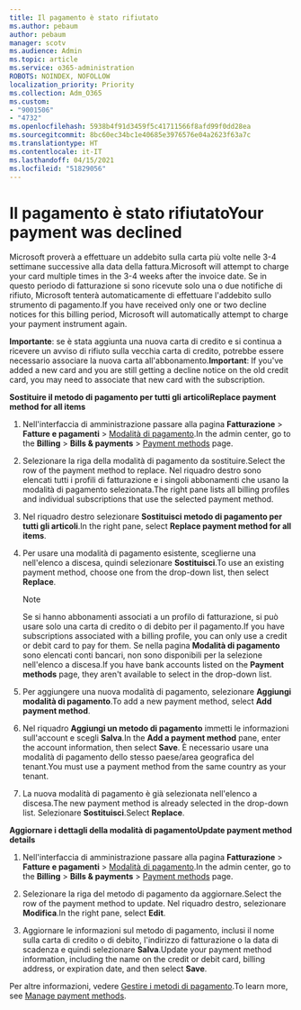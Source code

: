 ```yaml
---
title: Il pagamento è stato rifiutato
ms.author: pebaum
author: pebaum
manager: scotv
ms.audience: Admin
ms.topic: article
ms.service: o365-administration
ROBOTS: NOINDEX, NOFOLLOW
localization_priority: Priority
ms.collection: Adm_O365
ms.custom:
- "9001506"
- "4732"
ms.openlocfilehash: 5938b4f91d3459f5c41711566f8afd99f0dd28ea
ms.sourcegitcommit: 8bc60ec34bc1e40685e3976576e04a2623f63a7c
ms.translationtype: HT
ms.contentlocale: it-IT
ms.lasthandoff: 04/15/2021
ms.locfileid: "51829056"
---
```

# <a name="your-payment-was-declined"></a><span data-ttu-id="7889f-102">Il pagamento è stato rifiutato</span><span class="sxs-lookup"><span data-stu-id="7889f-102">Your payment was declined</span></span>

<span data-ttu-id="7889f-103">Microsoft proverà a effettuare un addebito sulla carta più volte nelle 3-4 settimane successive alla data della fattura.</span><span class="sxs-lookup"><span data-stu-id="7889f-103">Microsoft will attempt to charge your card multiple times in the 3-4 weeks after the invoice date.</span></span>  <span data-ttu-id="7889f-104">Se in questo periodo di fatturazione si sono ricevute solo una o due notifiche di rifiuto, Microsoft tenterà automaticamente di effettuare l'addebito sullo strumento di pagamento.</span><span class="sxs-lookup"><span data-stu-id="7889f-104">If you have received only one or two decline notices for this billing period, Microsoft will automatically attempt to charge your payment instrument again.</span></span>  

<span data-ttu-id="7889f-105">**Importante**: se è stata aggiunta una nuova carta di credito e si continua a ricevere un avviso di rifiuto sulla vecchia carta di credito, potrebbe essere necessario associare la nuova carta all'abbonamento.</span><span class="sxs-lookup"><span data-stu-id="7889f-105">**Important**: If you've added a new card and you are still getting a decline notice on the old credit card, you may need to associate that new card with the subscription.</span></span>

<span data-ttu-id="7889f-106">**Sostituire il metodo di pagamento per tutti gli articoli**</span><span class="sxs-lookup"><span data-stu-id="7889f-106">**Replace payment method for all items**</span></span>

1. <span data-ttu-id="7889f-107">Nell'interfaccia di amministrazione passare alla pagina **Fatturazione** > **Fatture e pagamenti** > [Modalità di pagamento](https://go.microsoft.com/fwlink/p/?linkid=2018806).</span><span class="sxs-lookup"><span data-stu-id="7889f-107">In the admin center, go to the **Billing** > **Bills & payments** > [Payment methods](https://go.microsoft.com/fwlink/p/?linkid=2018806) page.</span></span>

2. <span data-ttu-id="7889f-108">Selezionare la riga della modalità di pagamento da sostituire.</span><span class="sxs-lookup"><span data-stu-id="7889f-108">Select the row of the payment method to replace.</span></span> <span data-ttu-id="7889f-109">Nel riquadro destro sono elencati tutti i profili di fatturazione e i singoli abbonamenti che usano la modalità di pagamento selezionata.</span><span class="sxs-lookup"><span data-stu-id="7889f-109">The right pane lists all billing profiles and individual subscriptions that use the selected payment method.</span></span>

3. <span data-ttu-id="7889f-110">Nel riquadro destro selezionare **Sostituisci metodo di pagamento per tutti gli articoli**.</span><span class="sxs-lookup"><span data-stu-id="7889f-110">In the right pane, select **Replace payment method for all items**.</span></span>

4. <span data-ttu-id="7889f-111">Per usare una modalità di pagamento esistente, sceglierne una nell'elenco a discesa, quindi selezionare **Sostituisci**.</span><span class="sxs-lookup"><span data-stu-id="7889f-111">To use an existing payment method, choose one from the drop-down list, then select **Replace**.</span></span>

    > [!NOTE]
    > <span data-ttu-id="7889f-112">Se si hanno abbonamenti associati a un profilo di fatturazione, si può usare solo una carta di credito o di debito per il pagamento.</span><span class="sxs-lookup"><span data-stu-id="7889f-112">If you have subscriptions associated with a billing profile, you can only use a credit or debit card to pay for them.</span></span> <span data-ttu-id="7889f-113">Se nella pagina **Modalità di pagamento** sono elencati conti bancari, non sono disponibili per la selezione nell'elenco a discesa.</span><span class="sxs-lookup"><span data-stu-id="7889f-113">If you have bank accounts listed on the **Payment methods** page, they aren't available to select in the drop-down list.</span></span>

5. <span data-ttu-id="7889f-114">Per aggiungere una nuova modalità di pagamento, selezionare **Aggiungi modalità di pagamento**.</span><span class="sxs-lookup"><span data-stu-id="7889f-114">To add a new payment method, select **Add payment method**.</span></span>

6. <span data-ttu-id="7889f-115">Nel riquadro **Aggiungi un metodo di pagamento** immetti le informazioni sull'account e scegli **Salva**.</span><span class="sxs-lookup"><span data-stu-id="7889f-115">In the **Add a payment method** pane, enter the account information, then select **Save**.</span></span> <span data-ttu-id="7889f-116">È necessario usare una modalità di pagamento dello stesso paese/area geografica del tenant.</span><span class="sxs-lookup"><span data-stu-id="7889f-116">You must use a payment method from the same country as your tenant.</span></span>

7. <span data-ttu-id="7889f-117">La nuova modalità di pagamento è già selezionata nell'elenco a discesa.</span><span class="sxs-lookup"><span data-stu-id="7889f-117">The new payment method is already selected in the drop-down list.</span></span> <span data-ttu-id="7889f-118">Selezionare **Sostituisci**.</span><span class="sxs-lookup"><span data-stu-id="7889f-118">Select **Replace**.</span></span>

<span data-ttu-id="7889f-119">**Aggiornare i dettagli della modalità di pagamento**</span><span class="sxs-lookup"><span data-stu-id="7889f-119">**Update payment method details**</span></span>

1. <span data-ttu-id="7889f-120">Nell'interfaccia di amministrazione passare alla pagina **Fatturazione** > **Fatture e pagamenti** > [Modalità di pagamento](https://go.microsoft.com/fwlink/p/?linkid=2018806).</span><span class="sxs-lookup"><span data-stu-id="7889f-120">In the admin center, go to the **Billing** > **Bills & payments** > [Payment methods](https://go.microsoft.com/fwlink/p/?linkid=2018806) page.</span></span>

2. <span data-ttu-id="7889f-121">Selezionare la riga del metodo di pagamento da aggiornare.</span><span class="sxs-lookup"><span data-stu-id="7889f-121">Select the row of the payment method to update.</span></span> <span data-ttu-id="7889f-122">Nel riquadro destro, selezionare **Modifica**.</span><span class="sxs-lookup"><span data-stu-id="7889f-122">In the right pane, select **Edit**.</span></span>

3. <span data-ttu-id="7889f-123">Aggiornare le informazioni sul metodo di pagamento, inclusi il nome sulla carta di credito o di debito, l'indirizzo di fatturazione o la data di scadenza e quindi selezionare **Salva**.</span><span class="sxs-lookup"><span data-stu-id="7889f-123">Update your payment method information, including the name on the credit or debit card, billing address, or expiration date, and then select **Save**.</span></span>

<span data-ttu-id="7889f-124">Per altre informazioni, vedere [Gestire i metodi di pagamento](https://docs.microsoft.com/microsoft-365/commerce/billing-and-payments/manage-payment-methods).</span><span class="sxs-lookup"><span data-stu-id="7889f-124">To learn more, see [Manage payment methods](https://docs.microsoft.com/microsoft-365/commerce/billing-and-payments/manage-payment-methods).</span></span>